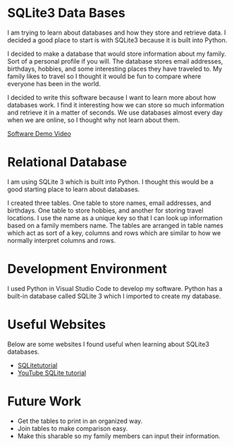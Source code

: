 # SQLite3 Data Bases

I am trying to learn about databases and how they store and retrieve data. I decided a good place to start is with SQLite3 because it is built into Python.

I decided to make a database that would store information about my family. Sort of a personal profile if you will. The database stores email addresses, birthdays, hobbies, and some interesting places they have traveled to. My family likes to travel so I thought it would be fun to compare where everyone has been in the world.  

I decided to write this software because I want to learn more about how databases work. I find it interesting how we can store so much information and retrieve it in a matter of seconds. We use databases almost every day when we are online, so I thought why not learn about them.


[Software Demo Video](https://youtu.be/OuF7nskNrTM)

# Relational Database

I am using SQLite 3 which is built into Python. I thought this would be a good starting place to learn about databases. 

I created three tables. One table to store names, email addresses, and birthdays. One table to store hobbies, and another for storing travel locations. I use the name as a unique key so that I can look up information based on a family members name. The tables are arranged in table names which act as sort of a key, columns and rows which are similar to how we normally interpret columns and rows. 

# Development Environment

I used Python in Visual Studio Code to develop my software. Python has a built-in database called SQLite 3 which I imported to create my database.

# Useful Websites

Below are some websites I found useful when learning about SQLite3 databases.
* [SQLitetutorial](https://www.sqlitetutorial.net/)
* [YouTube SQLite tutorial](https://www.youtube.com/watch?v=pd-0G0MigUA)

# Future Work

* Get the tables to print in an organized way.
* Join tables to make comparison easy.
* Make this sharable so my family members can input their information.